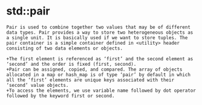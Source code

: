 # std::pair

    Pair is used to combine together two values that may be of different data types. Pair provides a way to store two heterogeneous objects as a single unit. It is basically used if we want to store tuples. The pair container is a simple container defined in <utility> header consisting of two data elements or objects. 

    +The first element is referenced as ‘first’ and the second element as ‘second’ and the order is fixed (first, second).
    +Pair can be assigned, copied, and compared. The array of objects allocated in a map or hash_map is of type ‘pair’ by default in which all the ‘first’ elements are unique keys associated with their ‘second’ value objects.
    +To access the elements, we use variable name followed by dot operator followed by the keyword first or second.
